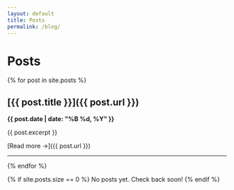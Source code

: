 ```yaml
---
layout: default
title: Posts
permalink: /blog/
---
```


# Posts

{% for post in site.posts %}
## [{{ post.title }}]({{ post.url }})
**{{ post.date | date: "%B %d, %Y" }}**

{{ post.excerpt }}

[Read more →]({{ post.url }})

---
{% endfor %}

{% if site.posts.size == 0 %}
No posts yet. Check back soon!
{% endif %}
